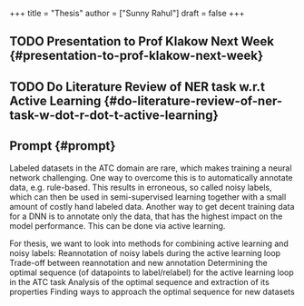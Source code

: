 +++
title = "Thesis"
author = ["Sunny Rahul"]
draft = false
+++

## <span class="org-todo todo TODO">TODO</span> Presentation to Prof Klakow Next Week {#presentation-to-prof-klakow-next-week}


## <span class="org-todo todo TODO">TODO</span> Do Literature Review of NER task w.r.t Active Learning {#do-literature-review-of-ner-task-w-dot-r-dot-t-active-learning}


## Prompt {#prompt}

Labeled datasets in the ATC domain are rare, which makes training a neural network challenging. One way to overcome this is to automatically annotate data, e.g. rule-based. This results in erroneous, so called noisy labels, which can then be used in semi-supervised learning together with a small amount of costly hand labeled data. Another way to get decent training data for a DNN is to annotate only the data, that has the highest impact on the model performance. This can be done via active learning.

For thesis, we want to look into methods for combining active learning and noisy labels:
    Reannotation of noisy labels during the active learning loop
    Trade-off between reannotation and new annotation
    Determining the optimal sequence (of datapoints to label/relabel) for the active learning loop in the ATC task
    Analysis of the optimal sequence and extraction of its properties
    Finding ways to approach the optimal sequence for new datasets
